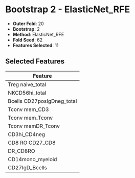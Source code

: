 # Bootstrap 2 - ElasticNet_RFE

- **Outer Fold**: 20
- **Bootstrap**: 2
- **Method**: ElasticNet_RFE
- **Fold Seed**: 62
- **Features Selected**: 11

## Selected Features

| Feature |
|---------|
| Treg naive_total |
| NKCD56hi_total |
| Bcells CD27posIgDneg_total |
| Tconv mem_CD3 |
| Tconv mem_Tconv |
| Tconv memDR_Tconv |
| CD3hi_CD4neg |
| CD8 RO CD27_CD8 |
| DR_CD8RO |
| CD14mono_myeloid |
| CD27IgD_Bcells |
